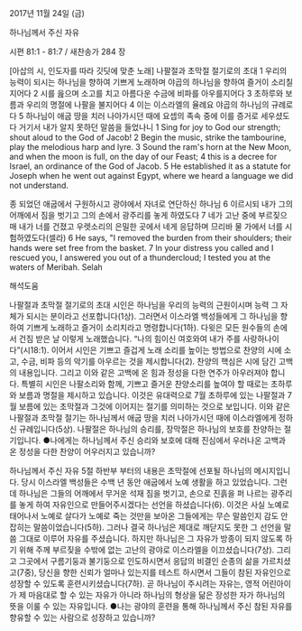 2017년 11월 24일 (금)

하나님께서 주신 자유



시편 81:1 - 81:7 / 새찬송가 284 장


[아삽의 시, 인도자를 따라 깃딧에 맞춘 노래]
나팔절과 초막절 절기로의 초대
1 우리의 능력이 되시는 하나님을 향하여 기쁘게 노래하며 야곱의 하나님을 향하여 즐거이 소리칠지어다 2 시를 읊으며 소고를 치고 아름다운 수금에 비파를 아우를지어다 3 초하루와 보름과 우리의 명절에 나팔을 불지어다 4 이는 이스라엘의 율례요 야곱의 하나님의 규례로다 5 하나님이 애굽 땅을 치러 나아가시던 때에 요셉의 족속 중에 이를 증거로 세우셨도다 거기서 내가 알지 못하던 말씀을 들었나니
1 Sing for joy to God our strength; shout aloud to the God of Jacob! 2 Begin the music, strike the tambourine, play the melodious harp and lyre. 3 Sound the ram's horn at the New Moon, and when the moon is full, on the day of our Feast; 4 this is a decree for Israel, an ordinance of the God of Jacob. 5 He established it as a statute for Joseph when he went out against Egypt, where we heard a language we did not understand.

종 되었던 애굽에서 구원하시고 광야에서 자녀로 연단하신 하나님
6 이르시되 내가 그의 어깨에서 짐을 벗기고 그의 손에서 광주리를 놓게 하였도다 7 네가 고난 중에 부르짖으매 내가 너를 건졌고 우렛소리의 은밀한 곳에서 네게 응답하며 므리바 물 가에서 너를 시험하였도다(셀라)
6 He says, "I removed the burden from their shoulders; their hands were set free from the basket. 7 In your distress you called and I rescued you, I answered you out of a thundercloud; I tested you at the waters of Meribah. Selah

해석도움





나팔절과 초막절 절기로의 초대
시인은 하나님을 우리의 능력의 근원이시며 능력 그 자체가 되시는 분이라고 선포합니다(1상). 그러면서 이스라엘 백성들에게 그 하나님을 향하여 기쁘게 노래하고 즐거이 소리치라고 명령합니다(1하). 다윗은 모든 원수들의 손에서 건짐 받은 날 이렇게 노래했습니다. “나의 힘이신 여호와여 내가 주를 사랑하나이다”(시18:1). 이어서 시인은 기쁘고 즐겁게 노래 소리를 높이는 방법으로 찬양의 시에 소고, 수금, 비파 등의 악기를 아우르는 것을 제시합니다(2). 찬양의 핵심은 시에 담긴 고백의 내용입니다. 그리고 이와 같은 고백에 온 힘과 정성을 다한 연주가 아우러져야 합니다. 특별히 시인은 나팔소리와 함께, 기쁘고 즐거운 찬양소리를 높여야 할 때로는 초하루와 보름과 명절을 제시하고 있습니다. 이것은 유대력으로 7월 초하루에 있는 나팔절과 7월 보름에 있는 초막절과 그것에 이어지는 절기를 의미하는 것으로 보입니다. 이와 같은 나팔절과 초막절 절기는 하나님께서 애굽 땅을 치러 나아가시던 때에 이스라엘에게 정하신 규례입니다(5상). 나팔절은 하나님의 승리를, 장막절은 하나님의 보호를 찬양하는 절기입니다.
●나에게는 하나님께서 주신 승리와 보호에 대해 진심에서 우러나온 고백과 온 정성을 다한 찬양이 어우러지고 있습니까?

하나님께서 주신 자유
5절 하반부 부터의 내용은 초막절에 선포될 하나님의 메시지입니다. 당시 이스라엘 백성들은 수백 년 동안 애굽에서 노예 생활을 하고 있었습니다. 그런데 하나님은 그들의 어깨에서 무거운 석재 짐을 벗기고, 손으로 진흙을 퍼 나르는 광주리를 놓게 하여 자유인으로 만들어주시겠다는 선언을 하셨습니다(6). 이것은 사실 노예로 태어나서 노예로 살다가 노예로 죽는 것만을 보아온 그들에게는 무슨 말씀인지 감도 안 잡히는 말씀이었습니다(5하). 그러나 결국 하나님은 제대로 깨닫지도 못한 그 선언을 말씀 그대로 이루어 자유를 주셨습니다. 하지만 하나님은 그 자유가 방종이 되지 않도록 하기 위해 주께 부르짖을 수밖에 없는 고난의 광야로 이스라엘을 이끄셨습니다(7상). 그리고 그곳에서 구름기둥과 불기둥으로 인도하시면서 응답의 비결인 순종의 삶을 가르치셨고(7중), 당신을 향한 신뢰가 얼마나 있는지를 테스트 하시면서 그들이 참된 자유인으로 성장할 수 있도록 훈련시키셨습니다(7하). 곧 하나님이 주시려는 자유는, 영적 어린아이가 제 마음대로 할 수 있는 자유가 아니라 하나님의 형상을 닮은 장성한 자가 하나님의 뜻을 이룰 수 있는 자유입니다.
●나는 광야의 훈련을 통해 하나님께서 주신 참된 자유를 향유할 수 있는 사람으로 성장하고 있습니까?